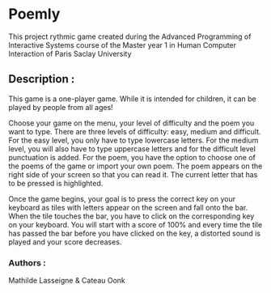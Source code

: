 # Poemly
This project rythmic game created during the Advanced Programming of Interactive Systems course of the Master year 1 in Human Computer Interaction of Paris Saclay University 

## Description :
This game is a one-player game. While it is intended for children, it can be played by people from all ages! 

Choose your game on the menu, your level of difficulty and the poem you want to type. There are three levels of difficulty: easy, medium and difficult. For the easy level, you only have to type lowercase letters. For the medium level, you will also have to type uppercase letters and for the difficult level punctuation is added. 
For the poem, you have the option to choose one of the poems of the game or import your own poem. The poem appears on the right side of your screen so that you can read it. The current letter that has to be pressed is highlighted. 

Once the game begins, your goal is to press the correct key on your keyboard as tiles with letters appear on the screen and fall onto the bar. When the tile touches the bar, you have to click on the corresponding key on your keyboard. You will start with a score of 100% and every time the tile has passed the bar before you have clicked on the key, a distorted sound is played and your score decreases. 


### Authors :

Mathilde Lasseigne & Cateau Oonk
